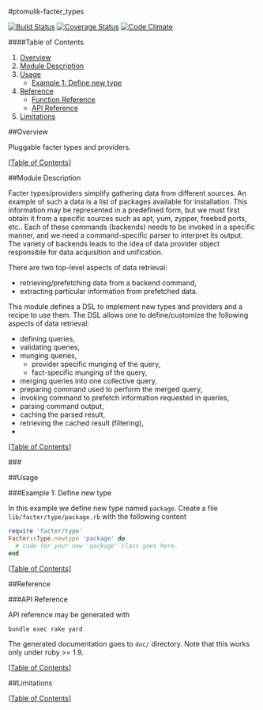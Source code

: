 #ptomulik-facter\_types

[![Build Status](https://travis-ci.org/ptomulik/facter-types.png?branch=master)](https://travis-ci.org/ptomulik/facter-types)
[![Coverage Status](https://coveralls.io/repox/ptomulik/facter-types/badge.png)](https://coveralls.io/r/ptomulik/facter-types)
[![Code Climate](https://codeclimate.com/github/ptomulik/facter-types.png)](https://codeclimate.com/github/ptomulik/facter-types)

####<a id="table-of-contents"></a>Table of Contents

1. [Overview](#overview)
2. [Module Description](#module-description)
3. [Usage](#usage)
   * [Example 1: Define new type](#example-1-define-new-type)
4. [Reference](#reference)
   * [Function Reference](#function-reference)
   * [API Reference](#api-reference)
5. [Limitations](#limitations)

##<a id="overview"></a>Overview

Pluggable facter types and providers. 

[[Table of Contents](#table-of-contents)]

##<a id="module-description"></a>Module Description

Facter types/providers simplify gathering data from different sources. An
example of such a data is a list of packages available for installation. This
information may be represented in a predefined form, but we must first obtain
it from a specific sources such as apt, yum, zypper, freebsd ports, etc.. Each
of these commands (backends) needs to be invoked in a specific manner, and we
need a command-specific parser to interpret its output. The variety of backends
leads to the idea of data provider object responsible for data acquisition and
unification.

There are two top-level aspects of data retrieval:

- retrieving/prefetching  data from a backend command,
- extracting particular information from prefetched data.

This module defines a DSL to implement new types and providers and a recipe to
use them. The DSL allows one to define/customize the following aspects of data
retrieval:

- defining queries,
- validating queries,
- munging queries,
  - provider specific munging of the query,
  - fact-specific munging of the query,
- merging queries into one collective query,
- preparing command used to perform the merged query,
- invoking command to prefetch information requested in queries,
- parsing command output,
- caching the parsed result,
- retrieving the cached result (filtering),
- 

[[Table of Contents](#table-of-contents)]

###<a id="validating-query">

##<a id="usage"></a>Usage

###<a id="example-1-define-new-type"></a>Example 1: Define new type

In this example we define new type named ``package``. Create a file
``lib/facter/type/package.rb`` with the following content

```ruby
require 'facter/type'
Facter::Type.newtype 'package' do
  # code for your new 'package' class goes here.
end
```

[[Table of Contents](#table-of-contents)]

##<a id="reference"></a>Reference

###<a id="api-reference"></a>API Reference

API reference may be generated with

```console
bundle exec rake yard
```

The generated documentation goes to `doc/` directory. Note that this works only
under ruby >= 1.9.

[[Table of Contents](#table-of-contents)]

##Limitations

[[Table of Contents](#table-of-contents)]

